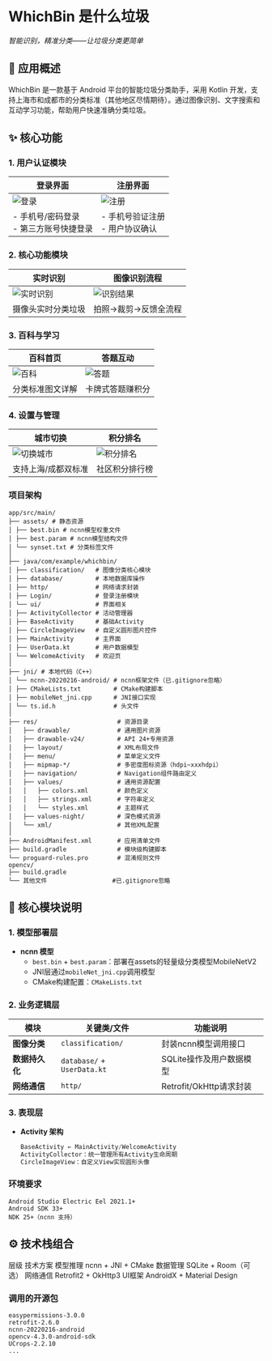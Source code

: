 # WhichBin 是什么垃圾
*智能识别，精准分类——让垃圾分类更简单*

## 📱 应用概述
WhichBin 是一款基于 Android 平台的智能垃圾分类助手，采用 Kotlin 开发，支持上海市和成都市的分类标准（其他地区尽情期待）。通过图像识别、文字搜索和互动学习功能，帮助用户快速准确分类垃圾。

## ✨ 核心功能
### 1. 用户认证模块
| 登录界面 | 注册界面 |
|---------|---------|
| ![登录](screenshots/登录.jpg) | ![注册](screenshots/注册.jpg) |
| - 手机号/密码登录<br>- 第三方账号快捷登录 | - 手机号验证注册<br>- 用户协议确认 |

### 2. 核心功能模块
| 实时识别 | 图像识别流程 |
|---------|-------------|
| ![实时识别](screenshots/实时识别.jpg) | ![识别结果](screenshots/图像识别-结果.jpg) |
| 摄像头实时分类垃圾 | 拍照→裁剪→反馈全流程 |

### 3. 百科与学习
| 百科首页 | 答题互动 |
|---------|---------|
| ![百科](screenshots/百科.jpg) | ![答题](screenshots/百科-答题.jpg) |
| 分类标准图文详解 | 卡牌式答题赚积分 |

### 4. 设置与管理
| 城市切换 | 积分排名 |
|---------|---------|
| ![切换城市](screenshots/设置-切换城市.jpg) | ![积分排名](screenshots/设置-积分排名.jpg) |
| 支持上海/成都双标准 | 社区积分排行榜 |

### 项目架构
```
app/src/main/
├── assets/ # 静态资源
│ ├── best.bin # ncnn模型权重文件
│ ├── best.param # ncnn模型结构文件
│ └── synset.txt # 分类标签文件
│
├── java/com/example/whichbin/
│ ├── classification/   # 图像分类核心模块
│ ├── database/         # 本地数据库操作
│ ├── http/             # 网络请求封装
│ ├── Login/            # 登录注册模块
│ └── ui/               # 界面相关
│ ├── ActivityCollector # 活动管理器
│ ├── BaseActivity      # 基础Activity
│ ├── CircleImageView   # 自定义圆形图片控件
│ ├── MainActivity      # 主界面
│ ├── UserData.kt       # 用户数据模型
│ └── WelcomeActivity   # 欢迎页
│
├── jni/ # 本地代码（C++）
│ └── ncnn-20220216-android/ # ncnn框架文件（已.gitignore忽略）
│ ├── CMakeLists.txt         # CMake构建脚本
│ ├── mobileNet_jni.cpp      # JNI接口实现
│ └── ts.id.h                # 头文件
│
├── res/                      # 资源目录
│   ├── drawable/             # 通用图片资源
│   ├── drawable-v24/         # API 24+专用资源
│   ├── layout/               # XML布局文件
│   ├── menu/                 # 菜单定义文件
│   ├── mipmap-*/             # 多密度图标资源（hdpi~xxxhdpi）
│   ├── navigation/           # Navigation组件路由定义
│   ├── values/               # 通用资源配置
│   │   ├── colors.xml        # 颜色定义
│   │   ├── strings.xml       # 字符串定义
│   │   └── styles.xml        # 主题样式
│   ├── values-night/         # 深色模式资源
│   └── xml/                  # 其他XML配置
│
├── AndroidManifest.xml       # 应用清单文件
├── build.gradle              # 模块级构建脚本
└── proguard-rules.pro        # 混淆规则文件
opencv/
├── build.gradle
└── 其他文件                  #已.gitignore忽略
```

## 🧩 核心模块说明

### 1. 模型部署层
- ​**ncnn 模型**​  
  - `best.bin` + `best.param`：部署在assets的轻量级分类模型MobileNetV2
  - JNI层通过`mobileNet_jni.cpp`调用模型
  - CMake构建配置：`CMakeLists.txt`

### 2. 业务逻辑层
| 模块          | 关键类/文件               | 功能说明                     |
|---------------|--------------------------|----------------------------|
| ​**图像分类**​  | `classification/`        | 封装ncnn模型调用接口         |
| ​**数据持久化**| `database/` + `UserData.kt` | SQLite操作及用户数据模型     |
| ​**网络通信**​  | `http/`                  | Retrofit/OkHttp请求封装      |

### 3. 表现层
- ​**Activity 架构**​  
  ```kotlin
  BaseActivity ← MainActivity/WelcomeActivity
  ActivityCollector：统一管理所有Activity生命周期
  CircleImageView：自定义View实现圆形头像
### 环境要求
```
Android Studio Electric Eel 2021.1+
Android SDK 33+
NDK 25+（ncnn 支持）
```
## ⚙️ 技术栈组合

层级	技术方案
​模型推理​	ncnn + JNI + CMake
​数据管理​	SQLite + Room（可选）
​网络通信​	Retrofit2 + OkHttp3
​UI框架​	AndroidX + Material Design

### 调用的开源包
```
easypermissions-3.0.0
retrofit-2.6.0
ncnn-20220216-android
opencv-4.3.0-android-sdk
UCrops-2.2.10
...
```
